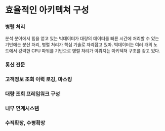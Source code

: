 # 효율적인 아키텍쳐 구성

### 병렬 처리

분석 분야에서 힘을 얻고 있는 빅데이터가 대량의 데이터를 빠른 시간에 처리할 수 있는 기반에는 분산 처리, 병렬 처리가 핵심 기술로 자리잡고 있따. 빅데이터는 여러 개의 노드에서 강력한 CPU 파워를 기반으로 병렬 처리가 이뤄지는 아키텍쳐 구조를 갖고 있다.

### 통신 전문

### 고객정보 조회 이력 로깅, 마스킹

### 대량 조회 프레임워크 구성

### 내부 연계시스템

### 수직확장, 수평확장